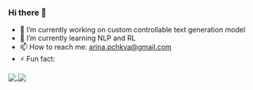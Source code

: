### Hi there 👋

- 🔭 I’m currently working on custom controllable text generation model
- 🌱 I’m currently learning NLP and RL
- 📫 How to reach me: arina.pchkva@gmail.com
- ⚡ Fun fact: 

<a href="https://github.com/anuraghazra/github-readme-stats">
  <img align="center" src="https://github-readme-stats.vercel.app/api/pin/?username=rinapcha&repo=github-readme-stats" />
</a>
<a href="https://github.com/anuraghazra/convoychat">
  <img align="center" src="https://github-readme-stats.vercel.app/api/pin/?username=rinapch&repo=convoychat" />
</a>

